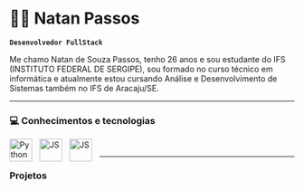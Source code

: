 # 👨‍💻 Natan Passos

**`Desenvolvedor FullStack`**

Me chamo Natan de Souza Passos, tenho 26 anos e sou estudante do IFS (INSTITUTO FEDERAL DE SERGIPE), sou formado no curso técnico em informática e atualmente estou cursando Análise e Desenvolvimento de Sistemas também no IFS de Aracaju/SE.  

---

### 💻 Conhecimentos e tecnologias

<img 
    align="left"
    alt="Python"
    title="Python"
    width="40px"
    style="padding-right: 10px"
    src="https://cdn.jsdelivr.net/gh/devicons/devicon@latest/icons/python/python-original.svg" 
/>
<img 
    align="left"
    alt="JS"
    title="JS"
    width="40px"
    style="padding-right: 10px"
    src="https://cdn.jsdelivr.net/gh/devicons/devicon@latest/icons/javascript/javascript-original.svg" 
/>

<img 
    align="left"
    alt="JS"
    title="JS"
    width="40px"
    style="padding-right: 10px" 
    src="https://cdn.jsdelivr.net/gh/devicons/devicon@latest/icons/postgresql/postgresql-plain.svg" 
/>
          
<br/>

---
### Projetos     

<!--
**Natan-Passos/Natan-Passos** is a ✨ _special_ ✨ repository because its `README.md` (this file) appears on your GitHub profile.

Here are some ideas to get you started:

- 🔭 I’m currently working on ...
- 🌱 I’m currently learning ...
- 👯 I’m looking to collaborate on ...
- 🤔 I’m looking for help with ...
- 💬 Ask me about ...
- 📫 How to reach me: ...
- 😄 Pronouns: ...
- ⚡ Fun fact: ...
-->
